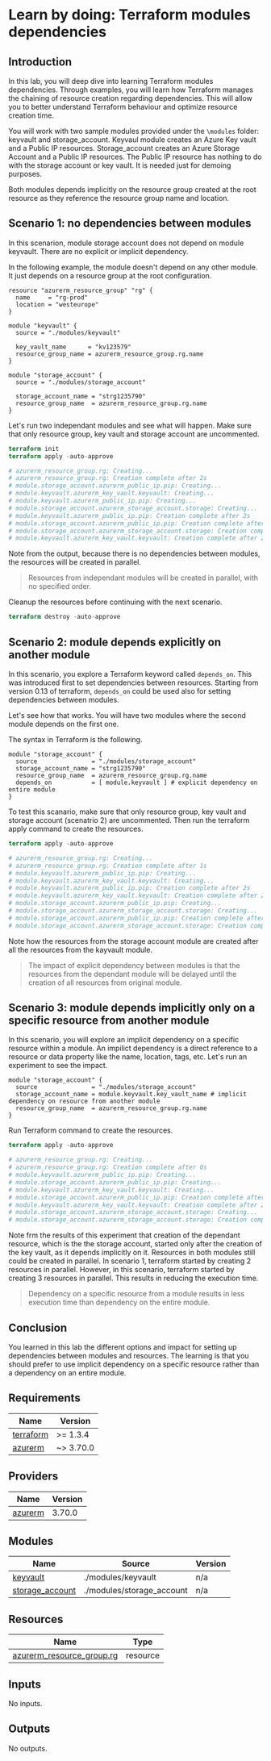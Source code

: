 # Learn by doing: Terraform modules dependencies

## Introduction

In this lab, you will deep dive into learning Terraform modules dependencies.
Through examples, you will learn how Terraform manages the chaining of resource creation regarding dependencies.
This will allow you to better understand Terraform behaviour and optimize resource creation time.

You will work with two sample modules provided under the `\modules` folder: keyvault and storage_account.
Keyvaul module creates an Azure Key vault and a Public IP resources.
Storage_account creates an Azure Storage Account and a Public IP resources.
The Public IP resource has nothing to do with the storage account or key vault.
It is needed just for demoing purposes.

Both modules depends implicitly on the resource group created at the root resource as they reference the resource group name and location.

## Scenario 1: no dependencies between modules

In this scenarion, module storage account does not depend on module keyvault.
There are no explicit or implicit dependency.

In the following example, the module doesn't depend on any other module.
It just depends on a resource group at the root configuration.

```hcl
resource "azurerm_resource_group" "rg" {
  name     = "rg-prod"
  location = "westeurope"
}

module "keyvault" {
  source = "./modules/keyvault"

  key_vault_name      = "kv123579"
  resource_group_name = azurerm_resource_group.rg.name
}

module "storage_account" {
  source = "./modules/storage_account"

  storage_account_name = "strg1235790"
  resource_group_name  = azurerm_resource_group.rg.name
}
```

Let's run two independant modules and see what will happen.
Make sure that only resource group, key vault and storage account are uncommented.

```terraform
terraform init
terraform apply -auto-approve

# azurerm_resource_group.rg: Creating...
# azurerm_resource_group.rg: Creation complete after 2s
# module.storage_account.azurerm_public_ip.pip: Creating...
# module.keyvault.azurerm_key_vault.keyvault: Creating...
# module.keyvault.azurerm_public_ip.pip: Creating...
# module.storage_account.azurerm_storage_account.storage: Creating...
# module.keyvault.azurerm_public_ip.pip: Creation complete after 2s
# module.storage_account.azurerm_public_ip.pip: Creation complete after 2s
# module.storage_account.azurerm_storage_account.storage: Creation complete after 22s
# module.keyvault.azurerm_key_vault.keyvault: Creation complete after 2m9s
```

Note from the output, because there is no dependencies between modules, the resources will be created in parallel.

> Resources from independant modules will be created in parallel, with no specified order.

Cleanup the resources before continuing with the next scenario.

```terraform
terraform destroy -auto-approve
```

## Scenario 2: module depends explicitly on another module

In this scenario, you explore a Terraform keyword called `depends_on`.
This was introduced first to set dependencies between resources.
Starting from version 0.13 of terraform, `depends_on` could be used also for setting dependencies between modules.

Let's see how that works.
You will have two modules where the second module depends on the first one.

The syntax in Terraform is the following.

```hcl
module "storage_account" {
  source               = "./modules/storage_account"
  storage_account_name = "strg1235790"
  resource_group_name  = azurerm_resource_group.rg.name
  depends_on           = [ module.keyvault ] # explicit dependency on entire module
}
```

To test this scanario, make sure that only resource group, key vault and storage account (scenatrio 2) are uncommented.
Then run the terraform apply command to create the resources.

```terraform
terraform apply -auto-approve

# azurerm_resource_group.rg: Creating...
# azurerm_resource_group.rg: Creation complete after 1s
# module.keyvault.azurerm_public_ip.pip: Creating...
# module.keyvault.azurerm_key_vault.keyvault: Creating...
# module.keyvault.azurerm_public_ip.pip: Creation complete after 2s
# module.keyvault.azurerm_key_vault.keyvault: Creation complete after 2m40s
# module.storage_account.azurerm_public_ip.pip: Creating...
# module.storage_account.azurerm_storage_account.storage: Creating...
# module.storage_account.azurerm_public_ip.pip: Creation complete after 3s
# module.storage_account.azurerm_storage_account.storage: Creation complete after 27s
```

Note how the resources from the storage account module are created after all the resources from the kayvault module.

>The impact of explicit dependency between modules is that the resources from the dependant module will be delayed until the creation of all resources from original module.

## Scenario 3: module depends implicitly only on a specific resource from another module

In this scenario, you will explore an implicit dependency on a specific resource within a module.
An impilict dependency is a direct reference to a resource or data property like the name, location, tags, etc.
Let's run an experiment to see the impact.

```hcl
module "storage_account" {
  source               = "./modules/storage_account"
  storage_account_name = module.keyvault.key_vault_name # implicit dependency on resource from another module
  resource_group_name  = azurerm_resource_group.rg.name
}
```

Run Terraform command to create the resources.

```terraform
terraform apply -auto-approve

# azurerm_resource_group.rg: Creating...
# azurerm_resource_group.rg: Creation complete after 0s
# module.keyvault.azurerm_public_ip.pip: Creating...
# module.storage_account.azurerm_public_ip.pip: Creating...
# module.keyvault.azurerm_key_vault.keyvault: Creating...
# module.storage_account.azurerm_public_ip.pip: Creation complete after 3s
# module.keyvault.azurerm_key_vault.keyvault: Creation complete after 2m12s
# module.storage_account.azurerm_storage_account.storage: Creating...
# module.storage_account.azurerm_storage_account.storage: Creation complete after 25s
```

Note frm the results of this experiment that creation of the dependant resource, which is the the storage account, started only after the creation of the key vault, as it depends implicitly on it.
Resources in both modules still could be created in parallel.
In scenario 1, terraform started by creating 2 resources in parallel. 
However, in this scenario, terraform started by creating 3 resources in parallel.
This results in reducing the execution time.

>Dependency on a specific resource from a module results in less execution time than dependency on the entire module.

## Conclusion

You learned in this lab the different options and impact for setting up dependencies between modules and resources. 
The learning is that you should prefer to use implicit dependency on a specific resource rather than a dependency on an entire module.


<!-- BEGIN_TF_DOCS -->
## Requirements

| Name | Version |
|------|---------|
| <a name="requirement_terraform"></a> [terraform](#requirement\_terraform) | >= 1.3.4 |
| <a name="requirement_azurerm"></a> [azurerm](#requirement\_azurerm) | ~> 3.70.0 |

## Providers

| Name | Version |
|------|---------|
| <a name="provider_azurerm"></a> [azurerm](#provider\_azurerm) | 3.70.0 |

## Modules

| Name | Source | Version |
|------|--------|---------|
| <a name="module_keyvault"></a> [keyvault](#module\_keyvault) | ./modules/keyvault | n/a |
| <a name="module_storage_account"></a> [storage\_account](#module\_storage\_account) | ./modules/storage_account | n/a |

## Resources

| Name | Type |
|------|------|
| [azurerm_resource_group.rg](https://registry.terraform.io/providers/hashicorp/azurerm/latest/docs/resources/resource_group) | resource |

## Inputs

No inputs.

## Outputs

No outputs.
<!-- END_TF_DOCS -->